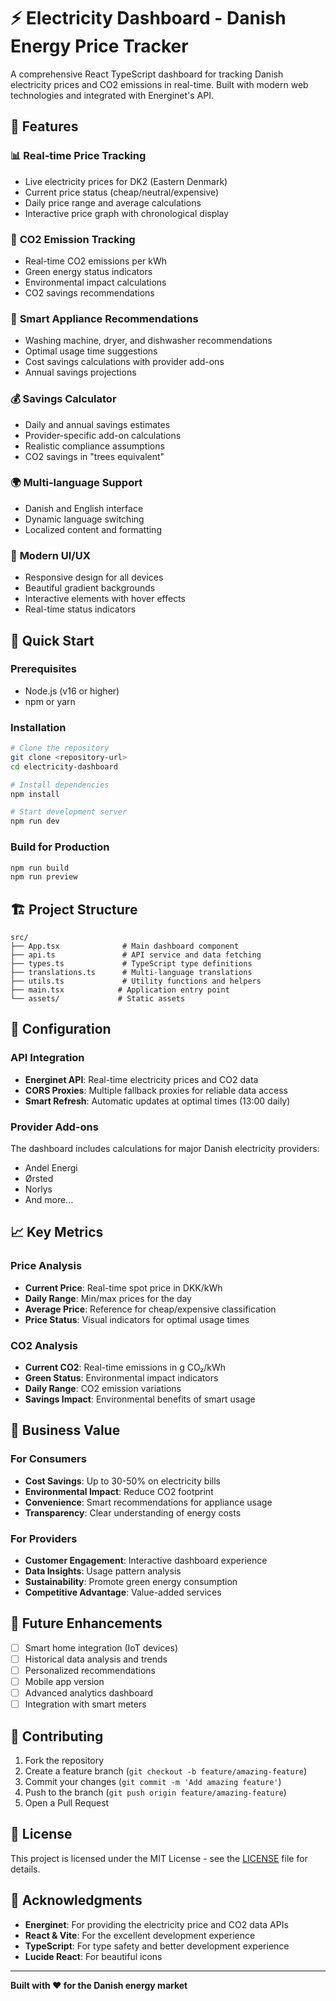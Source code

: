 # ⚡ Electricity Dashboard - Danish Energy Price Tracker

A comprehensive React TypeScript dashboard for tracking Danish electricity prices and CO2 emissions in real-time. Built with modern web technologies and integrated with Energinet's API.

## 🌟 Features

### 📊 **Real-time Price Tracking**
- Live electricity prices for DK2 (Eastern Denmark)
- Current price status (cheap/neutral/expensive)
- Daily price range and average calculations
- Interactive price graph with chronological display

### 🌱 **CO2 Emission Tracking**
- Real-time CO2 emissions per kWh
- Green energy status indicators
- Environmental impact calculations
- CO2 savings recommendations

### 🧺 **Smart Appliance Recommendations**
- Washing machine, dryer, and dishwasher recommendations
- Optimal usage time suggestions
- Cost savings calculations with provider add-ons
- Annual savings projections

### 💰 **Savings Calculator**
- Daily and annual savings estimates
- Provider-specific add-on calculations
- Realistic compliance assumptions
- CO2 savings in "trees equivalent"

### 🌍 **Multi-language Support**
- Danish and English interface
- Dynamic language switching
- Localized content and formatting

### 📱 **Modern UI/UX**
- Responsive design for all devices
- Beautiful gradient backgrounds
- Interactive elements with hover effects
- Real-time status indicators

## 🚀 Quick Start

### Prerequisites
- Node.js (v16 or higher)
- npm or yarn

### Installation
```bash
# Clone the repository
git clone <repository-url>
cd electricity-dashboard

# Install dependencies
npm install

# Start development server
npm run dev
```

### Build for Production
```bash
npm run build
npm run preview
```

## 🏗️ Project Structure

```
src/
├── App.tsx              # Main dashboard component
├── api.ts               # API service and data fetching
├── types.ts             # TypeScript type definitions
├── translations.ts      # Multi-language translations
├── utils.ts             # Utility functions and helpers
├── main.tsx            # Application entry point
└── assets/             # Static assets
```

## 🔧 Configuration

### API Integration
- **Energinet API**: Real-time electricity prices and CO2 data
- **CORS Proxies**: Multiple fallback proxies for reliable data access
- **Smart Refresh**: Automatic updates at optimal times (13:00 daily)

### Provider Add-ons
The dashboard includes calculations for major Danish electricity providers:
- Andel Energi
- Ørsted
- Norlys
- And more...

## 📈 Key Metrics

### Price Analysis
- **Current Price**: Real-time spot price in DKK/kWh
- **Daily Range**: Min/max prices for the day
- **Average Price**: Reference for cheap/expensive classification
- **Price Status**: Visual indicators for optimal usage times

### CO2 Analysis
- **Current CO2**: Real-time emissions in g CO₂/kWh
- **Green Status**: Environmental impact indicators
- **Daily Range**: CO2 emission variations
- **Savings Impact**: Environmental benefits of smart usage

## 🎯 Business Value

### For Consumers
- **Cost Savings**: Up to 30-50% on electricity bills
- **Environmental Impact**: Reduce CO2 footprint
- **Convenience**: Smart recommendations for appliance usage
- **Transparency**: Clear understanding of energy costs

### For Providers
- **Customer Engagement**: Interactive dashboard experience
- **Data Insights**: Usage pattern analysis
- **Sustainability**: Promote green energy consumption
- **Competitive Advantage**: Value-added services

## 🔮 Future Enhancements

- [ ] Smart home integration (IoT devices)
- [ ] Historical data analysis and trends
- [ ] Personalized recommendations
- [ ] Mobile app version
- [ ] Advanced analytics dashboard
- [ ] Integration with smart meters

## 🤝 Contributing

1. Fork the repository
2. Create a feature branch (`git checkout -b feature/amazing-feature`)
3. Commit your changes (`git commit -m 'Add amazing feature'`)
4. Push to the branch (`git push origin feature/amazing-feature`)
5. Open a Pull Request

## 📄 License

This project is licensed under the MIT License - see the [LICENSE](LICENSE) file for details.

## 🙏 Acknowledgments

- **Energinet**: For providing the electricity price and CO2 data APIs
- **React & Vite**: For the excellent development experience
- **TypeScript**: For type safety and better development experience
- **Lucide React**: For beautiful icons

---

**Built with ❤️ for the Danish energy market**
